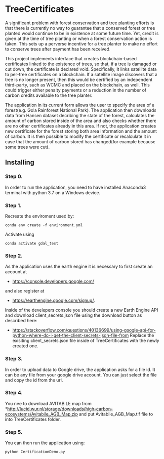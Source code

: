 # TreeCertificates
A significant problem with forest conservation and tree planting efforts is that there is currently no way to guarantee that a conserved forest or tree planted
would continue to be in existence at some future time. Yet, credit is given at the time of tree planting or when a forest conservation action is taken. 
This sets up a perverse incentive for a tree planter to make no effort to conserve trees after payment has been received.

This project implements interface that creates blockchain-based certificates linked to the existence of
trees, so that, if a tree is damaged or cut down, the certificate is declared void. Specifically,
it links satellite data to per-tree certificates on a blockchain. If a satellite image discovers that a tree is no longer present, then this would be
certified by an independent third-party, such as WCMC and placed on the blockchain, as well. This could trigger either penalty payments or a reduction in the number of carbon
credits available to the tree planter.

The application in its current form allows the user to specify the area of a forest(e.g. Gola Rainforest National Park). The application then downloads data from Hansen dataset
decribing the state of the forest, calculates the amount of carbon stored inside of the area and also checks whether there are no other certificates already in this area.
If not, the application creates new certificate for the forest storing both area information and the amount of carbon. It is then possible to modify the certificate or recalculate
it in case that the amount of carbon stored has changed(for example because some trees were cut).

## Installing
### Step 0.
In order to run the application, you need to have installed Anaconda3 terminal with python 3.7 on a Windows device.

### Step 1.
Recreate the enviroment used by:
```
conda env create -f environment.yml
```
Activate using
```
conda activate gdal_test
```

### Step 2.
As the application uses the earth engine it is necessary to first create an account at 
* https://console.developers.google.com/ 

and also register at 
* https://earthengine.google.com/signup/. 

Inside of the develepers console you should create a new Earth Engine API and download client_secrets.json file using the download button as described here:
* https://stackoverflow.com/questions/40136699/using-google-api-for-python-where-do-i-get-the-client-secrets-json-file-from
Replace the exisiting client_secrets.json file inside of TreeCertificates with the newly created one.

### Step 3.
In order to upload data to Google drive, the application asks for a file id. It can be any file from your google drive account. You can just select the file and copy the id from the url.

### Step 4.
You nee to download AVITABILE map from 
*http://lucid.wur.nl/storage/downloads/high-carbon-ecosystems/Avitabile_AGB_Map.zip
and put Avitabile_AGB_Map.tif file to into TreeCertificates folder.

### Step 5.
You can then run the application using:
```
python CertificationDemo.py
```
